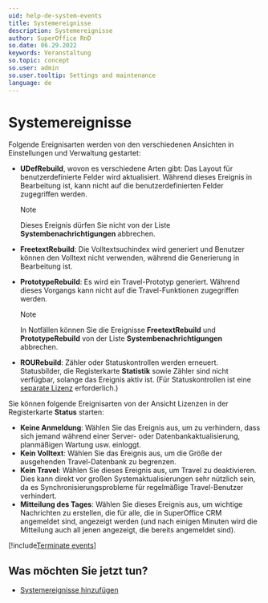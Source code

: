 ```yaml
---
uid: help-de-system-events
title: Systemereignisse
description: Systemereignisse
author: SuperOffice RnD
so.date: 06.29.2022
keywords: Veranstaltung
so.topic: concept
so.user: admin
so.user.tooltip: Settings and maintenance
language: de
---
```


# Systemereignisse

Folgende Ereignisarten werden von den verschiedenen Ansichten in Einstellungen und Verwaltung gestartet:

* **UDefRebuild**, wovon es verschiedene Arten gibt: Das Layout für benutzerdefinierte Felder wird aktualisiert. Während dieses Ereignis in Bearbeitung ist, kann nicht auf die benutzerdefinierten Felder zugegriffen werden.

    > [!NOTE]
    > Dieses Ereignis dürfen Sie nicht von der Liste **Systembenachrichtigungen** abbrechen.

* **FreetextRebuild**: Die Volltextsuchindex wird generiert und Benutzer können den Volltext nicht verwenden, während die Generierung in Bearbeitung ist.

* **PrototypeRebuild**: Es wird ein Travel-Prototyp generiert. Während dieses Vorgangs kann nicht auf die Travel-Funktionen zugegriffen werden.

    > [!NOTE]
    > In Notfällen können Sie die Ereignisse **FreetextRebuild** und **PrototypeRebuild** von der Liste **Systembenachrichtigungen** abbrechen.

* **ROURebuild**: Zähler oder Statuskontrollen werden erneuert. Statusbilder, die Registerkarte **Statistik** sowie Zähler sind nicht verfügbar, solange das Ereignis aktiv ist. (Für Statuskontrollen ist eine [separate Lizenz][2] erforderlich.)

Sie können folgende Ereignisarten von der Ansicht Lizenzen in der Registerkarte **Status** starten:

* **Keine Anmeldung**: Wählen Sie das Ereignis aus, um zu verhindern, dass sich jemand während einer Server- oder Datenbankaktualisierung, planmäßigen Wartung usw. einloggt.
* **Kein Volltext**: Wählen Sie das Ereignis aus, um die Größe der ausgehenden Travel-Datenbank zu begrenzen.
* **Kein Travel**: Wählen Sie dieses Ereignis aus, um Travel zu deaktivieren. Dies kann direkt vor großen Systemaktualisierungen sehr nützlich sein, da es Synchronisierungsprobleme für regelmäßige Travel-Benutzer verhindert.
* **Mitteilung des Tages**: Wählen Sie dieses Ereignis aus, um wichtige Nachrichten zu erstellen, die für alle, die in SuperOffice CRM angemeldet sind, angezeigt werden (und nach einigen Minuten wird die Mitteilung auch all jenen angezeigt, die bereits angemeldet sind).

[!include[Terminate events](includes/note-terminate-event.md)]

## Was möchten Sie jetzt tun?

* [Systemereignisse hinzufügen][1]

<!-- Referenced links -->
[1]: add-system-event.md
[2]: ../license/index.md

<!-- Referenced images -->
